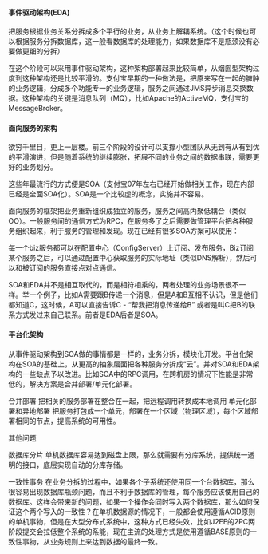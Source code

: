 #### 事件驱动架构(EDA)

把服务根据业务关系分拆成多个平行的业务，从业务上解耦系统。（这个时候也可以根据服务分拆数据库，这一般看数据库的处理能力，如果数据库不是瓶颈没有必要做更细的分拆）

在这个阶段可以采用事件驱动架构，这种架构部署起来比较简单，从烟囱型架构过度到这种架构还是比较平滑的。支付宝早期的一种做法是，把原来写在一起的臃肿的业务逻辑，分成多个功能专一的业务逻辑，服务之间通过JMS异步消息交换数据。这种架构的关键是消息队列（MQ），比如Apache的ActiveMQ，支付宝的MessageBroker。



#### 面向服务的架构

欲穷千里目，更上一层楼。前三个阶段的设计可以支撑小型团队从无到有从有到优的平滑演进，但是随着系统的继续膨胀，拓展不同的业务之间的数据串联，需要更好的业务划分。

这些年最流行的方式便是SOA（支付宝07年左右已经开始做相关工作，现在内部已经是全面SOA化）。SOA是一个比较虚的概念，实施并不容易。

面向服务的框架把业务重新组织成独立的服务，服务之间高内聚低耦合（类似OO）。一般服务间的通信方式为RPC，在服务多了之后需要做管理平台把各种服务组织起来，利于服务的管理和发现。现在已经有很多SOA方案可以使用：

每一个biz服务都可以在配置中心（ConfigServer）上订阅、发布服务，Biz订阅某个服务之后，可以通过配置中心获取服务的实际地址（类似DNS解析），然后可以和被订阅的服务直接点对点通信。

SOA和EDA并不是相互取代的，而是相符相乘的，两者处理的业务场景很不一样。举一个例子，比如A需要跟B传递一个消息，但是A和B互相不认识，但是他们都知道C，这时候，A可以直接告诉C - “帮我把消息传递给B” 或者是叫C把B的联系方式发过来自己联系。前者是EDA后者是SOA。

#### 平台化架构

从事件驱动架构到SOA做的事情都是一样的，业务分拆，模块化开发。平台化架构在SOA的基础上，从更高的抽象层面把各种服务分拆成“云”。并对SOA和EDA架构的一些缺点予以改进。比如SOA中的RPC调用，在跨机房的情况下性能是非常低的，解决方案是合并部署/单元化部署。

合并部署 把相关的服务部署在整合在一起，把远程调用转换成本地调用
单元化部署和异地部署 把服务打包成一个单元，部署在一个区域（物理区域），每个区域部署相同的节点，提高系统的可用性。


其他问题

数据库分片 单机数据库容易达到磁盘上限，那么就需要有分库系统，提供统一透明的接口，底层实现自动的分库存储。

一致性事务 在业务分拆的过程中，如果各个子系统还使用同一个台数据库，那么很容易出现数据库瓶颈问题，而且不利于数据库的管理，每个服务应该使用自己的数据库。这样会带来新的问题，如果一个操作会同时写入两个数据库，那么如何保证这个两个写入的一致性？在单机数据源的情况下，一般都会使用遵循ACID原则的单机事物，但是在大型分布式系统中，这种方式已经失效，比如J2EE的2PC两阶段提交会拉低整个系统的系能，现在主流的处理方式是使用遵循BASE原则的一致性事物，从业务规则上来达到数据的最终一致。
